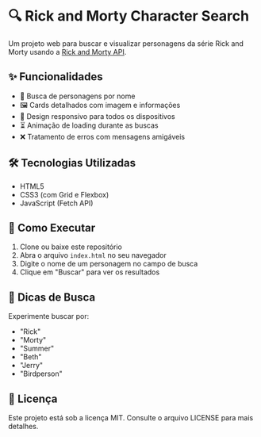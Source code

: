 # 🔍 Rick and Morty Character Search


Um projeto web para buscar e visualizar personagens da série Rick and Morty usando a [Rick and Morty API](https://rickandmortyapi.com/).

## ✨ Funcionalidades

- 🔎 Busca de personagens por nome
- 🖼️ Cards detalhados com imagem e informações
- 📱 Design responsivo para todos os dispositivos
- ⏳ Animação de loading durante as buscas
- ❌ Tratamento de erros com mensagens amigáveis

## 🛠️ Tecnologias Utilizadas

- HTML5
- CSS3 (com Grid e Flexbox)
- JavaScript (Fetch API)

## 🚀 Como Executar

1. Clone ou baixe este repositório
2. Abra o arquivo `index.html` no seu navegador
3. Digite o nome de um personagem no campo de busca
4. Clique em "Buscar" para ver os resultados


## 🌟 Dicas de Busca

Experimente buscar por:
- "Rick"
- "Morty"
- "Summer"
- "Beth"
- "Jerry"
- "Birdperson"

## 📄 Licença

Este projeto está sob a licença MIT. Consulte o arquivo LICENSE para mais detalhes.
